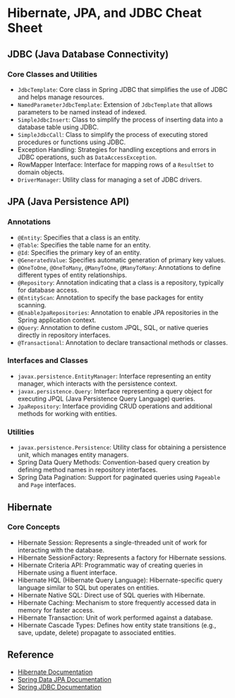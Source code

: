 # Hibernate, JPA, and JDBC Cheat Sheet

## JDBC (Java Database Connectivity)

### Core Classes and Utilities

- `JdbcTemplate`: Core class in Spring JDBC that simplifies the use of JDBC and helps manage resources.
- `NamedParameterJdbcTemplate`: Extension of `JdbcTemplate` that allows parameters to be named instead of indexed.
- `SimpleJdbcInsert`: Class to simplify the process of inserting data into a database table using JDBC.
- `SimpleJdbcCall`: Class to simplify the process of executing stored procedures or functions using JDBC.
- Exception Handling: Strategies for handling exceptions and errors in JDBC operations, such as `DataAccessException`.
- RowMapper Interface: Interface for mapping rows of a `ResultSet` to domain objects.
- `DriverManager`: Utility class for managing a set of JDBC drivers.

## JPA (Java Persistence API)

### Annotations

- `@Entity`: Specifies that a class is an entity.
- `@Table`: Specifies the table name for an entity.
- `@Id`: Specifies the primary key of an entity.
- `@GeneratedValue`: Specifies automatic generation of primary key values.
- `@OneToOne`, `@OneToMany`, `@ManyToOne`, `@ManyToMany`: Annotations to define different types of entity relationships.
- `@Repository`: Annotation indicating that a class is a repository, typically for database access.
- `@EntityScan`: Annotation to specify the base packages for entity scanning.
- `@EnableJpaRepositories`: Annotation to enable JPA repositories in the Spring application context.
- `@Query`: Annotation to define custom JPQL, SQL, or native queries directly in repository interfaces.
- `@Transactional`: Annotation to declare transactional methods or classes.

### Interfaces and Classes

- `javax.persistence.EntityManager`: Interface representing an entity manager, which interacts with the persistence context.
- `javax.persistence.Query`: Interface representing a query object for executing JPQL (Java Persistence Query Language) queries.
- `JpaRepository`: Interface providing CRUD operations and additional methods for working with entities.

### Utilities

- `javax.persistence.Persistence`: Utility class for obtaining a persistence unit, which manages entity managers.
- Spring Data Query Methods: Convention-based query creation by defining method names in repository interfaces.
- Spring Data Pagination: Support for paginated queries using `Pageable` and `Page` interfaces.

## Hibernate

### Core Concepts

- Hibernate Session: Represents a single-threaded unit of work for interacting with the database.
- Hibernate SessionFactory: Represents a factory for Hibernate sessions.
- Hibernate Criteria API: Programmatic way of creating queries in Hibernate using a fluent interface.
- Hibernate HQL (Hibernate Query Language): Hibernate-specific query language similar to SQL but operates on entities.
- Hibernate Native SQL: Direct use of SQL queries with Hibernate.
- Hibernate Caching: Mechanism to store frequently accessed data in memory for faster access.
- Hibernate Transaction: Unit of work performed against a database.
- Hibernate Cascade Types: Defines how entity state transitions (e.g., save, update, delete) propagate to associated entities.

## Reference

- [Hibernate Documentation](https://hibernate.org/orm/documentation/5.5/)
- [Spring Data JPA Documentation](https://docs.spring.io/spring-data/jpa/docs/current/reference/html/)
- [Spring JDBC Documentation](https://docs.spring.io/spring-framework/docs/current/reference/html/data-access.html#jdbc)
